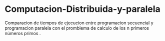 # Computacion-Distribuida-y-paralela

Comparacion de tiempos de ejecucion entre programacion secuencial y programacion paralela con el promblema de calculo de los n primeros números primos .
